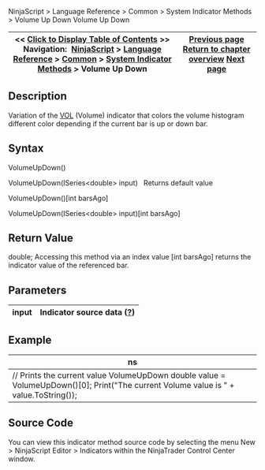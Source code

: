 ﻿
NinjaScript \> Language Reference \> Common \> System Indicator Methods \> Volume Up Down
Volume Up Down

| \<\< [Click to Display Table of Contents](volume_up_down.md) \>\> **Navigation:**     [NinjaScript](ninjascript.md) \> [Language Reference](language_reference_wip.md) \> [Common](common.md) \> [System Indicator Methods](indicators.md) \> Volume Up Down | [Previous page](volume_rate_of_change_vroc.md) [Return to chapter overview](indicators.md) [Next page](vortex.md) |
| --- | --- |

## Description
Variation of the [VOL](volume.md) (Volume) indicator that colors the volume histogram different color depending if the current bar is up or down bar.

## Syntax
VolumeUpDown()  

VolumeUpDown(ISeries\<double\> input)
 
Returns default value  

VolumeUpDown()\[int barsAgo]  

VolumeUpDown(ISeries\<double\> input)\[int barsAgo]

## Return Value
double; Accessing this method via an index value \[int barsAgo] returns the indicator value of the referenced bar.

## Parameters
| input | Indicator source data ([?](valid_input_data_for_indicator.md)) |
| --- | --- |

## Example
| ns |
| --- |
| // Prints the current value VolumeUpDown double value \= VolumeUpDown()\[0]; Print("The current Volume value is " \+ value.ToString()); |

## Source Code
You can view this indicator method source code by selecting the menu New \> NinjaScript Editor \> Indicators within the NinjaTrader Control Center window.
